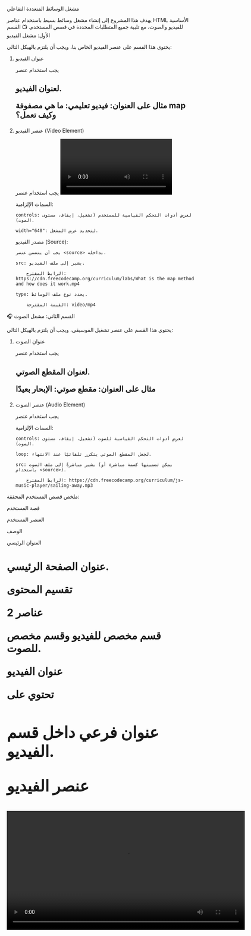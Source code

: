 مشغل الوسائط المتعددة التفاعلي

يهدف هذا المشروع إلى إنشاء مشغل وسائط بسيط باستخدام عناصر HTML الأساسية للفيديو والصوت، مع تلبية جميع المتطلبات المحددة في قصص المستخدم.
📺 القسم الأول: مشغل الفيديو

يحتوي هذا القسم على عنصر الفيديو الخاص بنا، ويجب أن يلتزم بالهيكل التالي:

1.  عنوان الفيديو

    يجب استخدام عنصر <h2> لعنوان الفيديو.

    مثال على العنوان: فيديو تعليمي: ما هي مصفوفة map وكيف تعمل؟

2.  عنصر الفيديو (Video Element)

    يجب استخدام عنصر <video>.

    السمات الإلزامية:

        controls: لعرض أدوات التحكم القياسية للمستخدم (تشغيل، إيقاف، مستوى الصوت).

        width="640": لتحديد عرض المشغل.

    مصدر الفيديو (Source):

        يجب أن يتضمن عنصر <source> بداخله.

        src: يشير إلى ملف الفيديو.

            الرابط المقترح: https://cdn.freecodecamp.org/curriculum/labs/What is the map method and how does it work.mp4

        type: يحدد نوع ملف الوسائط.

            القيمة المقترحة: video/mp4

🎧 القسم الثاني: مشغل الصوت

يحتوي هذا القسم على عنصر تشغيل الموسيقى، ويجب أن يلتزم بالهيكل التالي:

1.  عنوان الصوت

    يجب استخدام عنصر <h2> لعنوان المقطع الصوتي.

    مثال على العنوان: مقطع صوتي: الإبحار بعيدًا

2.  عنصر الصوت (Audio Element)

    يجب استخدام عنصر <audio>.

    السمات الإلزامية:

        controls: لعرض أدوات التحكم القياسية للصوت (تشغيل، إيقاف، مستوى الصوت).

        loop: لجعل المقطع الصوتي يتكرر تلقائيًا عند الانتهاء.

        src: يشير مباشرةً إلى ملف الصوت (يمكن تضمينها كسمة مباشرة أو باستخدام <source>).

            الرابط المقترح: https://cdn.freecodecamp.org/curriculum/js-music-player/sailing-away.mp3

ملخص قصص المستخدم المحققة:

قصة المستخدم

العنصر المستخدم

الوصف

العنوان الرئيسي

<h1>


عنوان الصفحة الرئيسي.

تقسيم المحتوى

2 عناصر <section>

قسم مخصص للفيديو وقسم مخصص للصوت.

عنوان الفيديو

<section> تحتوي على <h2>


عنوان فرعي داخل قسم الفيديو.

عنصر الفيديو

<video controls width="640">


عنصر فيديو بأدوات تحكم وعرض محدد.

مصدر الفيديو

<source src="..." type="...">


رابط ونوع ملف الفيديو.

عنوان الصوت

<section> تحتوي على <h2>


عنوان فرعي داخل قسم الصوت.

عنصر الصوت

<audio controls loop src="...">


عنصر صوت بأدوات تحكم وتكرار دائم.
